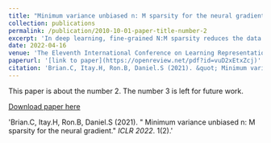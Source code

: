```yaml
---
title: "Minimum variance unbiased n: M sparsity for the neural gradients"
collection: publications
permalink: /publication/2010-10-01-paper-title-number-2
excerpt: 'In deep learning, fine-grained N:M sparsity reduces the data footprint and bandwidth of a General Matrix multiply (GEMM) up to x2, and doubles throughput by skipping computation of zero values. So far, it was mainly only used to prune weights to accelerate the forward and backward phases. We examine how this method can be used also for the neural gradients (i.e. loss gradients with respect to the intermediate neural layer outputs). To this end, we first establish a tensor-level optimality criteria. Previous works aimed to minimize the mean-square-error (MSE) of each pruned block. We show that while minimization of the MSE works fine for pruning the weights and activations, it catastrophically fails for the neural gradients. Instead, we show that accurate pruning of the neural gradients requires an unbiased minimum-variance pruning mask. We design such specialized masks, and find that in most cases, 1:2 sparsity is sufficient for training, and 2:4 sparsity is usually enough when this is not the case. Further, we suggest combining several such methods together in order to potentially speed up training even more. A reference implementation is supplied in the supplementary material.'
date: 2022-04-16
venue: 'The Eleventh International Conference on Learning Representations'
paperurl: '[link to paper](https://openreview.net/pdf?id=vuD2xEtxZcj)'
citation: 'Brian.C, Itay.H, Ron.B, Daniel.S (2021). &quot; Minimum variance unbiased n: M sparsity for the neural gradient.&quot; <i>ICLR 2022</i>. 1(2).'
---
```

This paper is about the number 2. The number 3 is left for future work.

[Download paper here]([http://academicpages.github.io/files/paper2.pdf](https://openreview.net/pdf?id=vuD2xEtxZcj))

'Brian.C, Itay.H, Ron.B, Daniel.S (2021). &quot; Minimum variance unbiased n: M sparsity for the neural gradient.&quot; <i>ICLR 2022</i>. 1(2).'
